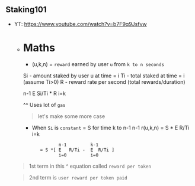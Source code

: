 ## Staking101

- YT: https://www.youtube.com/watch?v=b7F9q9Jsfvw
    - # Maths
        - (u,k,n) = `reward` earned by user `u` from `k to n seconds`

        Si - amount staked by user u at time = i
        Ti - total staked at time = i (assume Ti>0)
        R  - reward rate per second (total rewards/duration)

        n-1 
        E    Si/Ti * R
        i=k

        ^^ Uses lot of `gas`
 
        > let's make some more case
        - When `Si` is `constant` = S for time k to n-1
                      n-1 
        r(u,k,n) = S * E  R/Ti
                      i=k

                        n-1         k-1 
                 = S *[ E   R/Ti -  E  R/Ti ]
                        i=0         i=0 
                          
    > 1st term in this ^ equation called      `reward per token`

    > 2nd term is `user reward per token paid`  



                    